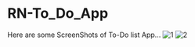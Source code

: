 # RN-To_Do_App
Here are some ScreenShots of To-Do list App...
![1](https://user-images.githubusercontent.com/117623444/215064049-fa313168-6cd8-4e5d-b1f3-224dd8926937.jpg)
![2](https://user-images.githubusercontent.com/117623444/215064056-c610d386-d058-4609-b2b2-42888afc5636.jpg)
